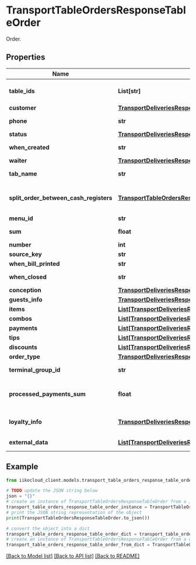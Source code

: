 # TransportTableOrdersResponseTableOrder

Order.

## Properties

Name | Type | Description | Notes
------------ | ------------- | ------------- | -------------
**table_ids** | **List[str]** | Table IDs.                Can be obtained by &#x60;/reserve/available_restaurant_sections&#x60; operation. | 
**customer** | [**TransportDeliveriesResponseOrderRegularCustomer**](TransportDeliveriesResponseOrderRegularCustomer.md) | Guest.   &gt; Allowed from version &#x60;7.5.2&#x60;. | [optional] 
**phone** | **str** | Guest phone.   &gt; Allowed from version &#x60;7.5.2&#x60;. | [optional] 
**status** | [**TransportDeliveriesResponseOrderOrderStatus**](TransportDeliveriesResponseOrderOrderStatus.md) | Order status. | 
**when_created** | **str** | Order creation date (terminal time zone). | [optional] 
**waiter** | [**TransportDeliveriesResponseOrderEmployee**](TransportDeliveriesResponseOrderEmployee.md) | Order waiter. | [optional] 
**tab_name** | **str** | Tab name (only for fastfood terminals group in tab mode). | [optional] 
**split_order_between_cash_registers** | [**TransportTableOrdersResponseSplitOrderBetweenCashRegisters**](TransportTableOrdersResponseSplitOrderBetweenCashRegisters.md) | Need to split order between cash registers.  &lt;remarks&gt;  Not empty for orders in statuses New or Bill.  &lt;/remarks&gt; | [optional] 
**menu_id** | **str** | External menu ID. | [optional] 
**sum** | **float** | Order amount (after discount or surcharge). | 
**number** | **int** | Delivery No. | 
**source_key** | **str** | Delivery source. | [optional] 
**when_bill_printed** | **str** | Invoice printing time (guest bill time). | [optional] 
**when_closed** | **str** | Delivery closing time (Local for delivery terminal). | [optional] 
**conception** | [**TransportDeliveriesResponseOrderConception**](TransportDeliveriesResponseOrderConception.md) | Concept. | [optional] 
**guests_info** | [**TransportDeliveriesResponseOrderGuestsInfo**](TransportDeliveriesResponseOrderGuestsInfo.md) | Information about order guests. | 
**items** | [**List[TransportDeliveriesResponseOrderOrderItem]**](TransportDeliveriesResponseOrderOrderItem.md) | Order items. | 
**combos** | [**List[TransportDeliveriesResponseOrderOrderCombo]**](TransportDeliveriesResponseOrderOrderCombo.md) | Combo. | [optional] 
**payments** | [**List[TransportDeliveriesResponseOrderPaymentItem]**](TransportDeliveriesResponseOrderPaymentItem.md) | Payments. | [optional] 
**tips** | [**List[TransportDeliveriesResponseOrderTipsPaymentItem]**](TransportDeliveriesResponseOrderTipsPaymentItem.md) | Tips. | [optional] 
**discounts** | [**List[TransportDeliveriesResponseOrderDiscountItem]**](TransportDeliveriesResponseOrderDiscountItem.md) | Discounts. | [optional] 
**order_type** | [**TransportDeliveriesResponseOrderOrderType**](TransportDeliveriesResponseOrderOrderType.md) | Order type. | 
**terminal_group_id** | **str** | ID of the terminal group where the order is located. | 
**processed_payments_sum** | **float** | The amount of processed payments.  &lt;remarks&gt;  null - only for unsupported POS versions.  &lt;/remarks&gt;   &gt; Allowed from version &#x60;7.6.0&#x60;. | 
**loyalty_info** | [**TransportDeliveriesResponseOrderLoyaltyInfo**](TransportDeliveriesResponseOrderLoyaltyInfo.md) | Information about Loyalty app.  &lt;remarks&gt;  null - only for unsupported POS versions.  &lt;/remarks&gt; | [optional] 
**external_data** | [**List[TransportDeliveriesResponseOrderExternalData]**](TransportDeliveriesResponseOrderExternalData.md) | Order external data.   &gt; Allowed from version &#x60;8.0.6&#x60;. | [optional] 

## Example

```python
from iikocloud_client.models.transport_table_orders_response_table_order import TransportTableOrdersResponseTableOrder

# TODO update the JSON string below
json = "{}"
# create an instance of TransportTableOrdersResponseTableOrder from a JSON string
transport_table_orders_response_table_order_instance = TransportTableOrdersResponseTableOrder.from_json(json)
# print the JSON string representation of the object
print(TransportTableOrdersResponseTableOrder.to_json())

# convert the object into a dict
transport_table_orders_response_table_order_dict = transport_table_orders_response_table_order_instance.to_dict()
# create an instance of TransportTableOrdersResponseTableOrder from a dict
transport_table_orders_response_table_order_from_dict = TransportTableOrdersResponseTableOrder.from_dict(transport_table_orders_response_table_order_dict)
```
[[Back to Model list]](../README.md#documentation-for-models) [[Back to API list]](../README.md#documentation-for-api-endpoints) [[Back to README]](../README.md)


